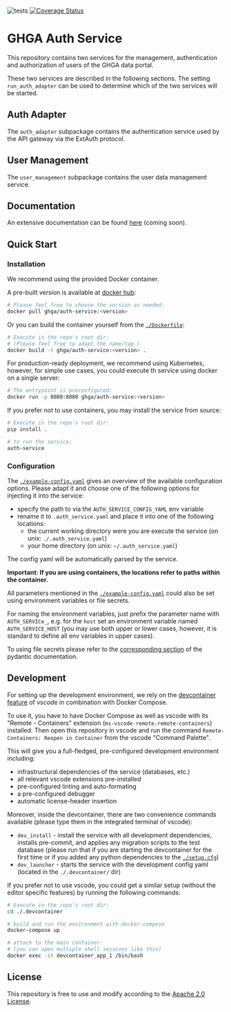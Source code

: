 
![tests](https://github.com/ghga-de/auth-service/actions/workflows/unit_and_int_tests.yaml/badge.svg)
[![Coverage Status](https://coveralls.io/repos/github/ghga-de/auth-service/badge.svg?branch=main)](https://coveralls.io/github/ghga-de/auth-service?branch=main)

# GHGA Auth Service

This repository contains two services for the management, authentication and authorization of users of the GHGA data portal.

These two services are described in the following sections. The setting `run_auth_adapter` can be used to determine which of the two services will be started.
## Auth Adapter

The `auth_adapter` subpackage contains the authentication service used by the API gateway via the ExtAuth protocol.

## User Management

The `user_management` subpackage contains the user data management service.

## Documentation

An extensive documentation can be found [here](...) (coming soon).

## Quick Start

### Installation

We recommend using the provided Docker container.

A pre-built version is available at [docker hub](https://hub.docker.com/repository/docker/ghga/auth-addapter):

```bash
# Please feel free to choose the version as needed:
docker pull ghga/auth-service:<version>
```

Or you can build the container yourself from the [`./Dockerfile`](./Dockerfile):
```bash
# Execute in the repo's root dir:
# (Please feel free to adapt the name/tag.)
docker build -t ghga/auth-service:<version> .
```

For production-ready deployment, we recommend using Kubernetes, however, for simple use cases, you could execute th service using docker on a single server:
```bash
# The entrypoint is preconfigured:
docker run -p 8080:8080 ghga/auth-service:<version>
```

If you prefer not to use containers, you may install the service from source:
```bash
# Execute in the repo's root dir:
pip install .

# to run the service:
auth-service
```

### Configuration

The [`./example-config.yaml`](./example-config.yaml) gives an overview of the available configuration options.
Please adapt it and choose one of the following options for injecting it into the service:
- specify the path to via the `AUTH_SERVICE_CONFIG_YAML` env variable
- rename it to `.auth_service.yaml` and place it into one of the following locations:
  - the current working directory were you are execute the service (on unix: `./.auth_service.yaml`)
  - your home directory (on unix: `~/.auth_service.yaml`)

The config yaml will be automatically parsed by the service.

**Important: If you are using containers, the locations refer to paths within the container.**

All parameters mentioned in the [`./example-config.yaml`](./example-config.yaml) could also be set using environment variables or file secrets.

For naming the environment variables, just prefix the parameter name with `AUTH_SERVICe_`, e.g. for the `host` set an environment variable named `AUTH_SERVICE_HOST` (you may use both upper or lower cases, however, it is standard to define all env variables in upper cases).

To using file secrets please refer to the [corresponding section](https://pydantic-docs.helpmanual.io/usage/settings/#secret-support) of the pydantic documentation.

## Development

For setting up the development environment, we rely on the [devcontainer feature](https://code.visualstudio.com/docs/remote/containers) of vscode in combination with Docker Compose.

To use it, you have to have Docker Compose as well as vscode with its "Remote - Containers" extension (`ms-vscode-remote.remote-containers`) installed.
Then open this repository in vscode and run the command `Remote-Containers: Reopen in Container` from the vscode "Command Palette".

This will give you a full-fledged, pre-configured development environment including:
- infrastructural dependencies of the service (databases, etc.)
- all relevant vscode extensions pre-installed
- pre-configured linting and auto-formating
- a pre-configured debugger
- automatic license-header insertion

Moreover, inside the devcontainer, there are two convenience commands available (please type them in the integrated terminal of vscode):
- `dev_install` - install the service with all development dependencies, installs pre-commit, and applies any migration scripts to the test database (please run that if you are starting the devcontainer for the first time or if you added any python dependencies to the [`./setup.cfg`](./setup.cfg))
- `dev_launcher` - starts the service with the development config yaml (located in the `./.devcontainer/` dir)

If you prefer not to use vscode, you could get a similar setup (without the editor specific features) by running the following commands:
``` bash
# Execute in the repo's root dir:
cd ./.devcontainer

# build and run the environment with docker-compose
docker-compose up

# attach to the main container:
# (you can open multiple shell sessions like this)
docker exec -it devcontainer_app_1 /bin/bash
```

## License

This repository is free to use and modify according to the [Apache 2.0 License](./LICENSE).
